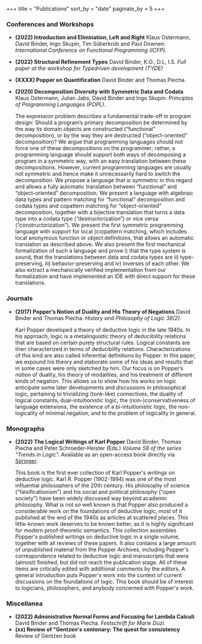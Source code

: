 +++
title = "Publications"
sort_by = "date"
paginate_by = 5
+++

### Conferences and Workshops

- **(2022) Introduction and Elimination, Left and Right** Klaus Ostermann, David Binder, Ingo Skupin, Tim Süberkrüb and Paul Downen. *International Conference on Functional Programming (ICFP).*
- **(2022) Structural Refinement Types** David Binder, K.O., D.L, I.S. *Full paper at the workshop for Typedriven development (TYDE)*
- **(XXXX) Popper on Quantification** David Binder and Thomas Piecha. 
- **(2020) Decomposition Diversity with Symmetric Data and Codata** Klaus Ostermann, Julian Jabs, David Binder and Ingo Skupin. *Principles of Programming Languages (POPL).*
  
  The expression problem describes a fundamental trade-off in program design: Should a program’s primary decomposition be determined by the way its domain objects are constructed (“functional” decomposition), or by the way they are destructed (“object-oriented” decomposition)? We argue that programming languages should not force one of these decompositions on the programmer; rather, a programming language should support both ways of decomposing a program in a symmetric way, with an easy translation between these decompositions. However, current programming languages are usually not symmetric and hence make it unnecessarily hard to switch the decomposition. We propose a language that is symmetric in this regard and allows a fully automatic translation between “functional” and “object-oriented” decomposition. We present a language with algebraic data types and pattern matching for “functional” decomposition and codata types and copattern matching for “object-oriented” decomposition, together with a bijective translation that turns a data type into a codata type (“destructorization”) or vice versa (“constructorization”). We present the first symmetric programming language with support for local (co)pattern matching, which includes local anonymous function or object definitions, that allows an automatic translation as described above. We also present the first mechanical formalization of such a language and prove i) that the type system is sound, that the translations between data and codata types are ii) type-preserving, iii) behavior-preserving and iv) inverses of each other. We also extract a mechanically verified implementation from our formalization and have implemented an IDE with direct support for these translations. 

### Journals

- **(2017) Popper’s Notion of Duality and His Theory of Negations** David Binder and Thomas Piecha. *History and Philosophy of Logic 38(2).*
  
  Karl Popper developed a theory of deductive logic in the late 1940s. In his approach, logic is a metalinguistic theory
  of deducibility relations that are based on certain purely structural rules. Logical constants are then characterized in
  terms of deducibility relations. Characterizations of this kind are also called inferential definitions by Popper. In this
  paper, we expound his theory and elaborate some of his ideas and results that in some cases were only sketched by him.
  Our focus is on Popper’s notion of duality, his theory of modalities, and his treatment of different kinds of negation.
  This allows us to show how his works on logic anticipate some later developments and discussions in philosophical
  logic, pertaining to trivializing (tonk-like) connectives, the duality of logical constants, dual-intuitionistic logic, the
  (non-)conservativeness of language extensions, the existence of a bi-intuitionistic logic, the non-logicality of minimal
  negation, and to the problem of logicality in general.

### Monographs

- **(2022) The Logical Writings of Karl Popper** David Binder, Thomas Piecha and Peter Schroeder-Heister (Eds.) *Volume 58 of the series "Trends in Logic".* Available as an open-access book directly via [Springer](https://link.springer.com/book/10.1007/978-3-030-94926-6).
  
  This book is the first ever collection of Karl Popper's writings on deductive logic.
  Karl R. Popper (1902-1994) was one of the most influential philosophers of the 20th century. His philosophy of science ("falsificationism") and his social and political philosophy ("open society") have been widely discussed way beyond academic philosophy. What is not so well known is that Popper also produced a considerable work on the foundations of deductive logic, most of it published at the end of the 1940s as articles at scattered places. This little-known work deserves to be known better, as it is highly significant for modern proof-theoretic semantics.
  This collection assembles Popper's published writings on deductive logic in a single volume, together with all reviews of these papers. It also contains a large amount of unpublished material from the Popper Archives, including Popper's correspondence related to deductive logic and manuscripts that were (almost) finished, but did not reach the publication stage. All of these items are critically edited with additional comments by the editors. A general introduction puts Popper's work into the context of current discussions on the foundations of logic. This book should be of interest to logicians, philosophers, and anybody concerned with Popper's work.

### Miscellanea

- **(2022) Administrative Normal Forms and Focusing for Lambda Calculi** David Binder and Thomas Piecha. *Festschrift for Marie Duzi.*
- **(xx) Review of "Gentzen's centenary: The quest for consistency** Review of Gentzen book